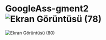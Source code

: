 # GoogleAss-gment2![Ekran Görüntüsü (78)](https://user-images.githubusercontent.com/94033888/234957870-1421e47b-e787-43cb-9bc2-2c8114a72e7a.png)


![Ekran Görüntüsü (80)](https://user-images.githubusercontent.com/94033888/234958590-37ed6f7a-96bc-467c-9978-299719104ad2.png)
